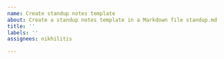 ```yaml
---
name: Create standup notes template
about: Create a standup notes template in a Markdown file standup.md
title: ''
labels: ''
assignees: nikhilitis

---
```



